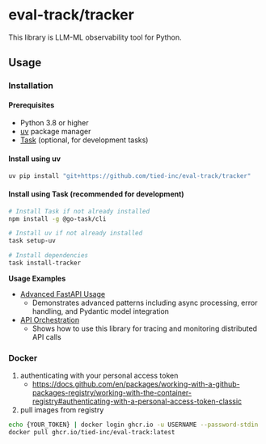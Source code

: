 # eval-track/tracker

This library is LLM-ML observability tool for Python.

## Usage

### Installation

#### Prerequisites
- Python 3.8 or higher
- [uv](https://github.com/astral-sh/uv) package manager
- [Task](https://taskfile.dev/) (optional, for development tasks)

#### Install using uv
```bash
uv pip install "git+https://github.com/tied-inc/eval-track/tracker"
```

#### Install using Task (recommended for development)
```bash
# Install Task if not already installed
npm install -g @go-task/cli

# Install uv if not already installed
task setup-uv

# Install dependencies
task install-tracker
```

**Usage Examples**

- [Advanced FastAPI Usage](../docs/examples/advanced-fastapi-usage.md)
    - Demonstrates advanced patterns including async processing, error handling, and Pydantic model integration
- [API Orchestration](../docs/examples/api-orchestration.md)
    - Shows how to use this library for tracing and monitoring distributed API calls

### Docker

1. authenticating with your personal access token
    - https://docs.github.com/en/packages/working-with-a-github-packages-registry/working-with-the-container-registry#authenticating-with-a-personal-access-token-classic
2. pull images from registry

```bash
echo {YOUR_TOKEN} | docker login ghcr.io -u USERNAME --password-stdin
docker pull ghcr.io/tied-inc/eval-track:latest
```
